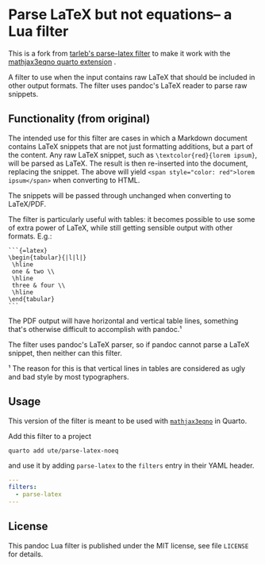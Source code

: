 Parse LaTeX but not equations– a Lua filter
==================================================================

This is a fork from [tarleb's parse-latex filter](https://github.com/tarleb/parse-latex/) to make it work with the [mathjax3eqno quarto extension](https://github.com/ute/mathjax3eqno/) . 


A filter to use when the input contains raw LaTeX that should be
included in other output formats. The filter uses pandoc's LaTeX
reader to parse raw snippets.

[CI badge]: https://img.shields.io/github/workflow/status/tarleb/parse-latex/CI?logo=github
[CI workflow]: https://github.com/tarleb/parse-latex/actions/workflows/ci.yaml

Functionality (from original)
------------------------------------------------------------------

The intended use for this filter are cases in which a Markdown
document contains LaTeX snippets that are not just formatting
additions, but a part of the content. Any raw LaTeX snippet, such
as `\textcolor{red}{lorem ipsum}`, will be parsed as LaTeX. The
result is then re-inserted into the document, replacing the
snippet. The above will yield `<span style="color: red">lorem
ipsum</span>` when converting to HTML.

The snippets will be passed through unchanged when converting to
LaTeX/PDF.

The filter is particularly useful with tables: it becomes possible
to use some of extra power of LaTeX, while still getting sensible
output with other formats. E.g.:

````
```{=latex}
\begin{tabular}{|l|l|}
 \hline
 one & two \\
 \hline
 three & four \\
 \hline
\end{tabular}
```
````

The PDF output will have horizontal and vertical table lines,
something that's otherwise difficult to accomplish with pandoc.¹

The filter uses pandoc's LaTeX parser, so if pandoc cannot parse a
LaTeX snippet, then neither can this filter.

¹ The reason for this is that vertical lines in tables are
  considered as ugly and bad style by most typographers.


Usage
------------------------------------------------------------------

This version of the filter is meant to be used with [`mathjax3eqno`](https://github.com/ute/mathjax3eqno/) in Quarto.

Add this filter to a project

    quarto add ute/parse-latex-noeq

and use it by adding `parse-latex` to the `filters` entry
in their YAML header.

``` yaml
---
filters:
  - parse-latex
---
```


License
------------------------------------------------------------------

This pandoc Lua filter is published under the MIT license, see
file `LICENSE` for details.
